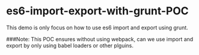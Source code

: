 # es6-import-export-with-grunt-POC
This demo is only focus on how to use es6 import and export using grunt.

###Note: This POC ensures without using webpack, can we use import and export by only using babel loaders or other plguins.

